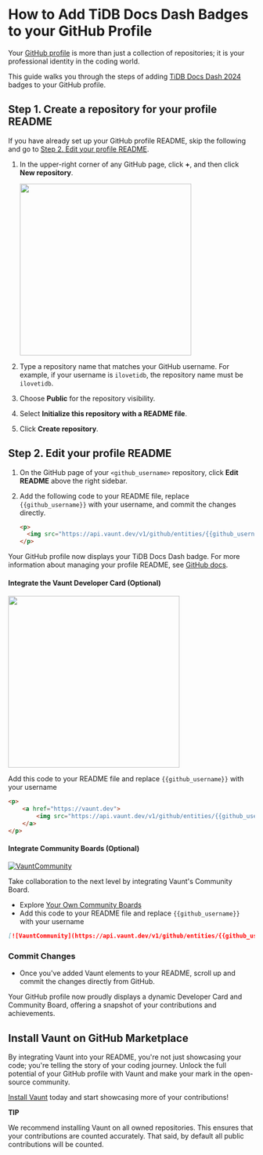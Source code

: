 # How to Add TiDB Docs Dash Badges to your GitHub Profile

Your [GitHub profile](https://docs.github.com/en/account-and-profile/setting-up-and-managing-your-github-profile/customizing-your-profile/about-your-profile) is more than just a collection of repositories; it is your professional identity in the coding world.

This guide walks you through the steps of adding [TiDB Docs Dash 2024](https://www.pingcap.com/event/tidb-docs-dash/) badges to your GitHub profile.

## Step 1. Create a repository for your profile README

If you have already set up your GitHub profile README, skip the following and go to [Step 2. Edit your profile README](#step-2-edit-your-profile-readme).

1. In the upper-right corner of any GitHub page, click **+**, and then click **New repository**.

    <img src="https://docs.github.com/assets/cb-34248/mw-1440/images/help/repository/repo-create-global-nav-update.webp" width="350" />

2. Type a repository name that matches your GitHub username. For example, if your username is `ilovetidb`, the repository name must be `ilovetidb`.
3. Choose **Public** for the repository visibility.
4. Select **Initialize this repository with a README file**.
5. Click **Create repository**.

## Step 2. Edit your profile README

1. On the GitHub page of your `<github_username>` repository, click **Edit README** above the right sidebar.
2. Add the following code to your README file, replace `{{github_username}}` with your username, and commit the changes directly.

    ```HTML
    <p>
      <img src="https://api.vaunt.dev/v1/github/entities/{{github_username}}/achievements?format=svg&limit=3" width="350" />
    </p>
    ```

 Your GitHub profile now displays your TiDB Docs Dash badge. For more information about managing your profile README, see [GitHub docs](https://docs.github.com/en/account-and-profile/setting-up-and-managing-your-github-profile/customizing-your-profile/managing-your-profile-readme).

#### Integrate the Vaunt Developer Card (Optional)

<p>
    <a href="https://vaunt.dev">
        <img src="https://api.vaunt.dev/v1/github/entities/jeff1010322/contributions?format=svg" width="350" />
    </a>
</p>

Add this code to your README file and replace `{{github_username}}` with your username

```HTML
<p>
    <a href="https://vaunt.dev">
        <img src="https://api.vaunt.dev/v1/github/entities/{{github_username}}/contributions?format=svg" width="350" />
    </a>
</p>
```

#### Integrate Community Boards (Optional)

[![VauntCommunity](https://api.vaunt.dev/v1/github/entities/pingcap/badges/community)](https://community.vaunt.dev/board/pingcap)

Take collaboration to the next level by integrating Vaunt's Community Board.

- Explore [Your Own Community Boards](https://community.vaunt.dev/)
- Add this code to your README file and replace `{{github_username}}` with your username

```Markdown
[![VauntCommunity](https://api.vaunt.dev/v1/github/entities/{{github_username}}/badges/community)](https://community.vaunt.dev/board/{{github_username}})
```

### Commit Changes

- Once you've added Vaunt elements to your README, scroll up and commit the changes directly from GitHub.

Your GitHub profile now proudly displays a dynamic Developer Card and Community Board, offering a snapshot of your contributions and achievements.

## Install Vaunt on GitHub Marketplace

By integrating Vaunt into your README, you're not just showcasing your code; you're telling the story of your coding journey.
Unlock the full potential of your GitHub profile with Vaunt and make your mark in the open-source community.

[Install Vaunt](https://github.com/marketplace/vaunt-dev) today and start showcasing more of your contributions!

**TIP**

We recommend installing Vaunt on all owned repositories.
This ensures that your contributions are counted accurately.
That said, by default all public contributions will be counted.
